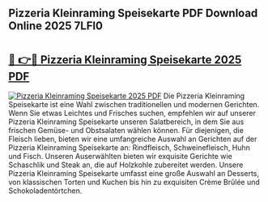 ## Pizzeria Kleinraming Speisekarte PDF Download Online 2025 7LFl0

# <h2><a href="http://gc9m4mw.nevu.top/?p=Pizzeria+Kleinraming+Speisekarte">🔗 👉🔴 Pizzeria Kleinraming Speisekarte 2025 PDF</a></h2>

[![Pizzeria Kleinraming Speisekarte 2025 PDF](https://i.imgur.com/dBaPXMq.png)](http://gc9m4mw.nevu.top/?p=Pizzeria+Kleinraming+Speisekarte)
Die Pizzeria Kleinraming Speisekarte ist eine Wahl zwischen traditionellen und modernen Gerichten. Wenn Sie etwas Leichtes und Frisches suchen, empfehlen wir auf unserer Pizzeria Kleinraming Speisekarte unseren Salatbereich, in dem Sie aus frischen Gemüse- und Obstsalaten wählen können. Für diejenigen, die Fleisch lieben, bieten wir eine umfangreiche Auswahl an Gerichten auf der Pizzeria Kleinraming Speisekarte an: Rindfleisch, Schweinefleisch, Huhn und Fisch. Unseren Auserwählten bieten wir exquisite Gerichte wie Schaschlik und Steak an, die auf Holzkohle zubereitet werden. Unsere Pizzeria Kleinraming Speisekarte umfasst eine große Auswahl an Desserts, von klassischen Torten und Kuchen bis hin zu exquisiten Crème Brûlée und Schokoladentörtchen.
